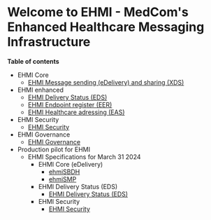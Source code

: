 # Welcome to EHMI - MedCom's Enhanced Healthcare Messaging Infrastructure

**Table of contents**

- EHMI Core
  - [EHMI Message sending (eDelivery) and sharing (XDS)](/assets/documents/ecore/index.md)
- EHMI enhanced
  - [EHMI Delivery Status (EDS)](/assets/documents/eds/index.md)
  - [EHMI Endpoint register (EER)](/assets/documents/eer/index.md)
  - [EHMI Healthcare adressing (EAS)](/assets/documents/eas/index.md)
- EHMI Security
  - [EHMI Security](/assets/documents/security/index.md)
- EHMI Governance
  - [EHMI Governance](/assets/documents/egov/index.md)
- Production pilot for EHMI 
  - EHMI Specifications for March 31 2024
    - EHMI Core (eDelivery)
      - [ehmiSBDH](/assets/documents/ecore/ehmiSBDH/index.md)
      - [ehmiSMP](/assets/documents/ecore/SMP/index.md)
    - EHMI Delivery Status (EDS)
      - [EHMI Delivery Status (EDS)](/assets/documents/eds/index.md)
    - EHMI Security
      - [EHMI Security](/assets/documents/security/index.md)
